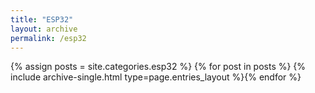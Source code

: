 ```yaml
---
title: "ESP32"
layout: archive
permalink: /esp32
---
```


{% assign posts = site.categories.esp32 %}
{% for post in posts %} {% include archive-single.html type=page.entries_layout %}{% endfor %}
